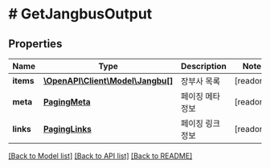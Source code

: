 # # GetJangbusOutput

## Properties

Name | Type | Description | Notes
------------ | ------------- | ------------- | -------------
**items** | [**\OpenAPI\Client\Model\Jangbu[]**](Jangbu.md) | 장부사 목록 | [readonly]
**meta** | [**PagingMeta**](PagingMeta.md) | 페이징 메타정보 | [readonly]
**links** | [**PagingLinks**](PagingLinks.md) | 페이징 링크정보 | [readonly]

[[Back to Model list]](../../README.md#models) [[Back to API list]](../../README.md#endpoints) [[Back to README]](../../README.md)
